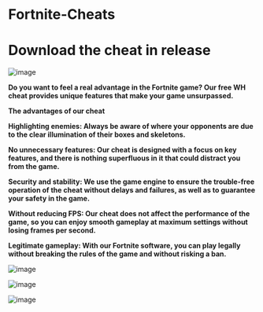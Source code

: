 # Fortnite-Cheats

<h1>Download the cheat in release</h1>

![image](https://github.com/strongestchich/Fortnite-Cheats/assets/173388031/1e9488fc-d988-4dc4-bdb3-c5c05cbc6c99)

<b>Do you want to feel a real advantage in the Fortnite game? Our free WH cheat provides unique features that make your game unsurpassed.

The advantages of our cheat

Highlighting enemies: Always be aware of where your opponents are due to the clear illumination of their boxes and skeletons.

No unnecessary features: Our cheat is designed with a focus on key features, and there is nothing superfluous in it that could distract you from the game.

Security and stability: We use the game engine to ensure the trouble-free operation of the cheat without delays and failures, as well as to guarantee your safety in the game.

Without reducing FPS: Our cheat does not affect the performance of the game, so you can enjoy smooth gameplay at maximum settings without losing frames per second.

Legitimate gameplay: With our Fortnite software, you can play legally without breaking the rules of the game and without risking a ban.</b>

![image](https://github.com/strongestchich/Fortnite-Cheats/assets/173388031/e1da992b-c655-4fd0-b615-2e0d605f8313)

![image](https://github.com/strongestchich/Fortnite-Cheats/assets/173388031/3383f60f-e92f-4897-a884-a66fb293fc93)

![image](https://github.com/strongestchich/Fortnite-Cheats/assets/173388031/79e3ce46-3a87-4b58-965d-2a93129e47cc)
